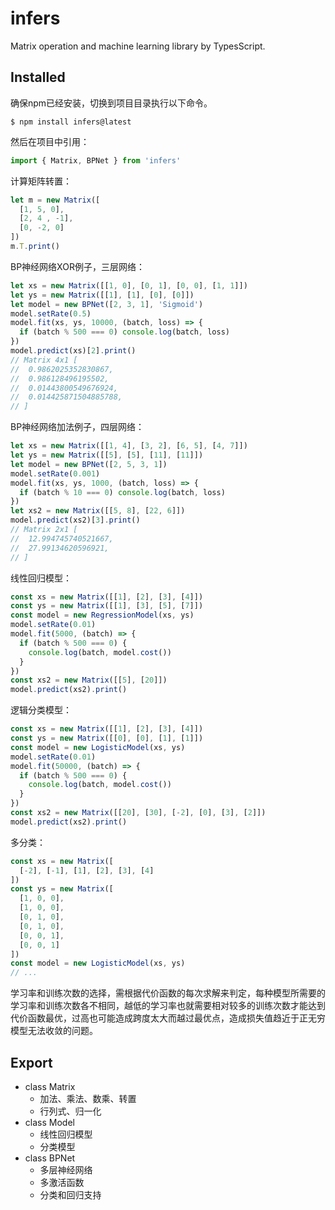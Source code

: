 # infers
Matrix operation and machine learning library by TypesScript.

## Installed
确保npm已经安装，切换到项目目录执行以下命令。
```shell
$ npm install infers@latest
```
然后在项目中引用：
```ts
import { Matrix, BPNet } from 'infers'
```
计算矩阵转置：
```ts
let m = new Matrix([
  [1, 5, 0],
  [2, 4 , -1],
  [0, -2, 0]
])
m.T.print()
```
BP神经网络XOR例子，三层网络：
```ts
let xs = new Matrix([[1, 0], [0, 1], [0, 0], [1, 1]])
let ys = new Matrix([[1], [1], [0], [0]])
let model = new BPNet([2, 3, 1], 'Sigmoid')
model.setRate(0.5)
model.fit(xs, ys, 10000, (batch, loss) => {
  if (batch % 500 === 0) console.log(batch, loss)
})
model.predict(xs)[2].print()
// Matrix 4x1 [
//  0.9862025352830867, 
//  0.986128496195502, 
//  0.01443800549676924, 
//  0.014425871504885788, 
// ]
```
BP神经网络加法例子，四层网络：
```ts
let xs = new Matrix([[1, 4], [3, 2], [6, 5], [4, 7]])
let ys = new Matrix([[5], [5], [11], [11]])
let model = new BPNet([2, 5, 3, 1])
model.setRate(0.001)
model.fit(xs, ys, 1000, (batch, loss) => {
  if (batch % 10 === 0) console.log(batch, loss)
})
let xs2 = new Matrix([[5, 8], [22, 6]])
model.predict(xs2)[3].print()
// Matrix 2x1 [
//  12.994745740521667, 
//  27.99134620596921, 
// ]
```
线性回归模型：
```ts
const xs = new Matrix([[1], [2], [3], [4]])
const ys = new Matrix([[1], [3], [5], [7]])
const model = new RegressionModel(xs, ys)
model.setRate(0.01)
model.fit(5000, (batch) => {
  if (batch % 500 === 0) {
    console.log(batch, model.cost())
  }
})
const xs2 = new Matrix([[5], [20]])
model.predict(xs2).print()
```
逻辑分类模型：
```ts
const xs = new Matrix([[1], [2], [3], [4]])
const ys = new Matrix([[0], [0], [1], [1]])
const model = new LogisticModel(xs, ys)
model.setRate(0.01)
model.fit(50000, (batch) => {
  if (batch % 500 === 0) {
    console.log(batch, model.cost())
  }
})
const xs2 = new Matrix([[20], [30], [-2], [0], [3], [2]])
model.predict(xs2).print()
```
多分类：
```ts
const xs = new Matrix([
  [-2], [-1], [1], [2], [3], [4]
])
const ys = new Matrix([
  [1, 0, 0],
  [1, 0, 0],
  [0, 1, 0],
  [0, 1, 0],
  [0, 0, 1],
  [0, 0, 1]
])
const model = new LogisticModel(xs, ys)
// ...
```
学习率和训练次数的选择，需根据代价函数的每次求解来判定，每种模型所需要的学习率和训练次数各不相同，越低的学习率也就需要相对较多的训练次数才能达到代价函数最优，过高也可能造成跨度太大而越过最优点，造成损失值趋近于正无穷模型无法收敛的问题。

## Export
- class Matrix
  - 加法、乘法、数乘、转置
  - 行列式、归一化
- class Model
  - 线性回归模型
  - 分类模型
- class BPNet
  - 多层神经网络
  - 多激活函数
  - 分类和回归支持